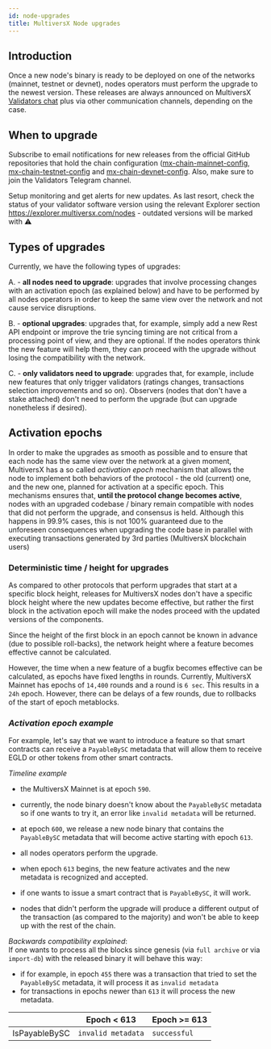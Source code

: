 ```yaml
---
id: node-upgrades
title: MultiversX Node upgrades
---
```


[comment]: # (mx-context-auto)

[comment]: # (mx-context-auto)

## **Introduction**

Once a new node's binary is ready to be deployed on one of the networks (mainnet, testnet or devnet), nodes operators must
perform the upgrade to the newest version. These releases are always announced on MultiversX [Validators chat](https://t.me/MultiversXValidators)
plus via other communication channels, depending on the case.

[comment]: # (mx-context-auto)

## **When to upgrade**

Subscribe to email notifications for new releases from the official GitHub repositories that hold the chain configuration ([mx-chain-mainnet-config](https://github.com/multiversx/mx-chain-mainnet-config), [mx-chain-testnet-config](https://github.com/multiversx/mx-chain-mainnet-config) and [mx-chain-devnet-config](https://github.com/multiversx/mx-chain-mainnet-config). Also, make sure to join the Validators Telegram channel.

Setup monitoring and get alerts for new updates. As last resort, check the status of your validator software version using the relevant Explorer section https://explorer.multiversx.com/nodes - outdated versions will be marked with ⚠

[comment]: # (mx-context-auto)

## **Types of upgrades**

Currently, we have the following types of upgrades:

A. - **all nodes need to upgrade**: upgrades that involve processing changes with an activation epoch (as explained below)
and have to be performed by all nodes operators in order to keep the same view over the network and not cause service disruptions.

B. - **optional upgrades**: upgrades that, for example, simply add a new Rest API endpoint or improve the trie syncing timing
are not critical from a processing point of view, and they are optional. If the nodes operators think the new feature will help them,
they can proceed with the upgrade without losing the compatibility with the network.

C. - **only validators need to upgrade**: upgrades that, for example, include new features that only trigger validators (ratings changes,
transactions selection improvements and so on). Observers (nodes that don't have a stake attached) don't need to perform the upgrade
(but can upgrade nonetheless if desired).

[comment]: # (mx-context-auto)

## **Activation epochs**

In order to make the upgrades as smooth as possible and to ensure that each node has the same view over the network at a given moment,
MultiversX has a so called _activation epoch_ mechanism that allows the node to implement both behaviors of the protocol -
the old (current) one, and the new one, planned for activation at a specific epoch. This mechanisms ensures that,
**until the protocol change becomes active**, nodes with an upgraded codebase / binary remain compatible with nodes that
did not perform the upgrade, and consensus is held. Although this happens in 99.9% cases, this is not 100% guaranteed due
to the unforeseen consequences when upgrading the code base in parallel with executing transactions generated by 3rd parties (MultiversX blockchain users)

[comment]: # (mx-context-auto)

### **Deterministic time / height for upgrades**

As compared to other protocols that perform upgrades that start at a specific block height, releases for MultiversX nodes
don't have a specific block height where the new updates become effective, but rather the first block in the
activation epoch will make the nodes proceed with the updated versions of the components.

Since the height of the first block in an epoch cannot be known in advance (due to possible roll-backs), the network height
where a feature becomes effective cannot be calculated.

However, the time when a new feature of a bugfix becomes effective can be calculated, as epochs have fixed lengths in rounds.
Currently, MultiversX Mainnet has epochs of `14,400` rounds and a round is `6 sec`. This results in a `24h` epoch. However,
there can be delays of a few rounds, due to rollbacks of the start of epoch metablocks.

[comment]: # (mx-context-auto)

### _Activation epoch example_

For example, let's say that we want to introduce a feature so that smart contracts can receive a `PayableBySC` metadata that
will allow them to receive EGLD or other tokens from other smart contracts.

_Timeline example_

- the MultiversX Mainnet is at epoch `590`.
- currently, the node binary doesn't know about the `PayableBySC` metadata so if one wants to try it, an error like `invalid metadata`
  will be returned.
- at epoch `600`, we release a new node binary that contains the `PayableBySC` metadata that will become active starting with epoch `613`.
- all nodes operators perform the upgrade.
- when epoch `613` begins, the new feature activates and the new metadata is recognized and accepted.
- if one wants to issue a smart contract that is `PayableBySC`, it will work.

- nodes that didn't perform the upgrade will produce a different output of the transaction (as compared to the majority)
  and won't be able to keep up with the rest of the chain.

_Backwards compatibility explained_:  
If one wants to process all the blocks since genesis (via `full archive` or via `import-db`) with the released binary
it will behave this way:

- if for example, in epoch `455` there was a transaction that tried to set the `PayableBySC` metadata, it will process it
  as `invalid metadata`
- for transactions in epochs newer than `613` it will process the new metadata.

|               | Epoch < 613        | Epoch >= 613 |
| ------------- | ------------------ | ------------ |
| IsPayableBySC | `invalid metadata` | `successful` |
